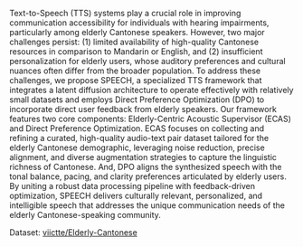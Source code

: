 Text-to-Speech (TTS) systems play a crucial role in improving communication accessibility for
individuals with hearing impairments, particularly among elderly Cantonese speakers. However, two
major challenges persist: (1) limited availability of high-quality Cantonese resources in comparison to
Mandarin or English, and (2) insufficient personalization for elderly users, whose auditory preferences
and cultural nuances often differ from the broader population. To address these challenges, we propose
SPEECH, a specialized TTS framework that integrates a latent diffusion architecture to operate
effectively with relatively small datasets and employs Direct Preference Optimization (DPO) to
incorporate direct user feedback from elderly speakers. Our framework features two core components:
Elderly-Centric Acoustic Supervisor (ECAS) and Direct Preference Optimization. ECAS focuses
on collecting and refining a curated, high-quality audio-text pair dataset tailored for the elderly
Cantonese demographic, leveraging noise reduction, precise alignment, and diverse augmentation
strategies to capture the linguistic richness of Cantonese. And, DPO aligns the synthesized speech
with the tonal balance, pacing, and clarity preferences articulated by elderly users. By uniting a robust
data processing pipeline with feedback-driven optimization, SPEECH delivers culturally relevant,
personalized, and intelligible speech that addresses the unique communication needs of the elderly
Cantonese-speaking community.

Dataset: [viictte/Elderly-Cantonese](https://huggingface.co/datasets/viictte/Elderly-Cantonese/tree/main)
